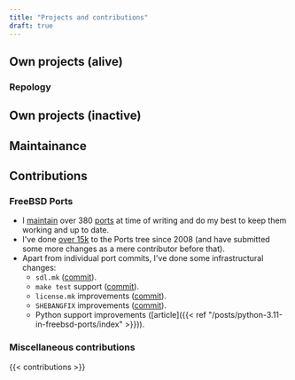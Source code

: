 ```yaml
---
title: "Projects and contributions"
draft: true
---
```


## Own projects (alive)

### Repology

## Own projects (inactive)

## Maintainance


## Contributions

### FreeBSD Ports

- I [maintain](https://repology.org/maintainer/amdmi3%40freebsd.org)
  over 380 [ports](https://www.freshports.org/search.php?stype=maintainer&method=exact&query=amdmi3%40FreeBSD.org&num=500&orderby=category&orderbyupdown=asc&search=Search&format=html&branch=head) at time of writing and do my best to keep them
  working and up to date.
- I've done [over 15k](https://www.freshports.org/graphs.php?id=20)
  to the Ports tree since 2008 (and have submitted some more changes
  as a mere contributor before that).
- Apart from individual port commits, I've done some infrastructural
  changes:
  - `sdl.mk` ([commit](https://cgit.freebsd.org/ports/commit/?id=14223135a0ec1fc40ededbe70b4ad5ce27bbbf18)).
  - `make test` support ([commit](https://cgit.freebsd.org/ports/commit/?id=5c572259877cd7ca5a4290778fe5ebabf9dfb2a0)).
  - `license.mk` improvements ([commit](https://cgit.freebsd.org/ports/commit/?id=d861678bdefc371a8cb6bf3d2c316437130a0b33)).
  - `SHEBANGFIX` improvements ([commit](https://cgit.freebsd.org/ports/commit/?id=67971bd0fb8a440f973d12606b0f496ba216d7df)).
  - Python support improvements ([article]({{< ref "/posts/python-3.11-in-freebsd-ports/index" >}})).

### Miscellaneous contributions

{{< contributions >}}
